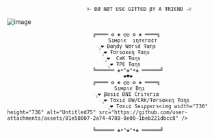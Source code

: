 

                              ୨⎯ ÐØ NØT USЄ GIŦTЄÐ βY A ŦRIЄNÐ ⎯୧
 ![image]("https://github.com/user-attachments/assets/8cb0f036-2c30-4d2d-a303-72844a5ab219")


                                ╔════ ✿ ❀ ღღ ✿ ❀ ════╗
                                     Sıмριє  ıηтєгα¢т
                                 ೃ❤ Ðαηdγ Wσгιd Ŧαηs
                                  ೃ❤ Ŧσгsαĸєη Ŧαηs  
                                   ೃ❤  CяK Ŧαηs
                                    ೃ❤ ŦPЄ Ŧαηs 
                                ╚══════ ❀•°❀°•❀ ══════╝
                                          ❤♥❤
                                ╔════ ✿ ❀ ღღ ✿ ❀ ════╗
                                       Sıмριє Ðηı 
                                ೃ❤ βαsı¢ ÐNI Cгıтєгıα
                                  ೃ❤ Tσxı¢ ÐW/CRK/Ŧσгsαĸєη Ŧαηs
                                    ೃ❤ Tσxı¢ Sнıρρєгs<img width="736" height="736" alt="Untitled75" src="https://github.com/user-attachments/assets/81e58007-2a74-4788-8e00-1beb221dbcc8" />

                                ╚══════ ❀•°❀°•❀ ══════╝
